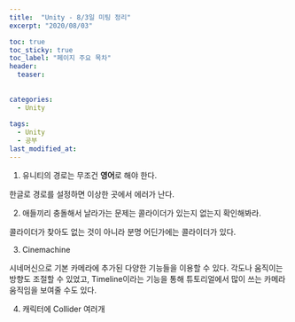 ```yaml
---
title:  "Unity - 8/3일 미팅 정리"
excerpt: "2020/08/03"

toc: true
toc_sticky: true
toc_label: "페이지 주요 목차"
header:
  teaser: 
  
  
categories:
  - Unity
  
tags:
  - Unity
  - 공부
last_modified_at: 
---
```


1. 유니티의 경로는 무조건 **영어**로 해야 한다.

한글로 경로를 설정하면 이상한 곳에서 에러가 난다.

2. 애들끼리 충돌해서 날라가는 문제는 콜라이더가 있는지 없는지 확인해봐라.

콜라이더가 찾아도 없는 것이 아니라 분명 어딘가에는 콜라이더가 있다.

3. Cinemachine

시네머신으로 기본 카메라에 추가된 다양한 기능들을 이용할 수 있다. 각도나 움직이는 방향도 조절할 수 있었고, Timeline이라는 기능을 통해 튜토리얼에서 많이 쓰는
카메라 움직임을 보여줄 수도 있다.

4. 캐릭터에 Collider 여러개




